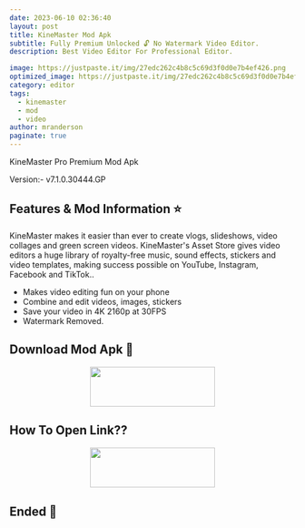 ```yaml
---
date: 2023-06-10 02:36:40
layout: post
title: KineMaster Mod Apk
subtitle: Fully Premium Unlocked 🔓 No Watermark Video Editor.
description: Best Video Editor For Professional Editor.

image: https://justpaste.it/img/27edc262c4b8c5c69d3f0d0e7b4ef426.png
optimized_image: https://justpaste.it/img/27edc262c4b8c5c69d3f0d0e7b4ef426.png
category: editor
tags:
  - kinemaster
  - mod
  - video
author: mranderson
paginate: true
---
```


KineMaster Pro Premium Mod Apk

Version:-  v7.1.0.30444.GP

<!--page-->

## Features & Mod Information ⭐

KineMaster makes it easier than ever to create vlogs, slideshows, video collages and green screen videos. KineMaster's Asset Store gives video editors a huge library of royalty-free music, sound effects, stickers and video templates, making success possible on YouTube, Instagram, Facebook and TikTok..

- Makes video editing fun on your phone
- Combine and edit videos, images, stickers
- Save your video in 4K 2160p at 30FPS
- Watermark Removed.


## Download Mod Apk 📩

<p align="center"><a href="https://tinyurl.com/27hvvwtn"><img src="https://img.shields.io/badge/Download-Now-black?&style=for-the-badge&logo=download" width="220" height="70.45"></a></p>


## How To Open Link??

<p align="center"><a href="https://t.me/HowToRedirect/5"><img src="https://img.shields.io/badge/HowToOpen-Link-black?&style=for-the-badge&logo=telegram" width="220" height="70.45"></a></p>

## Ended 👀